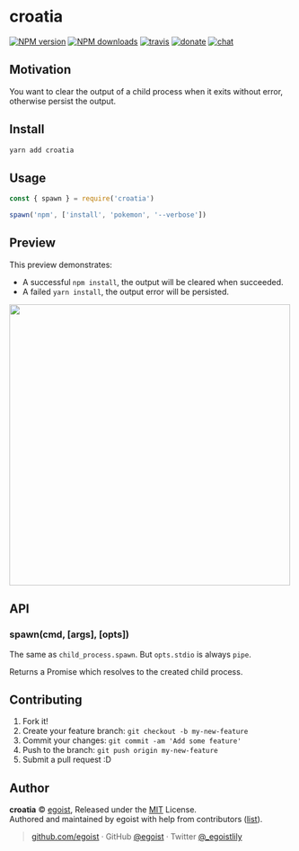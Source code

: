 
# croatia

[![NPM version](https://img.shields.io/npm/v/croatia.svg?style=flat)](https://npmjs.com/package/croatia) [![NPM downloads](https://img.shields.io/npm/dm/croatia.svg?style=flat)](https://npmjs.com/package/croatia) [![travis](https://badgen.net/travis/egoist/croatia/master?a)](https://travis-ci.org/egoist/croatia)  [![donate](https://img.shields.io/badge/$-donate-ff69b4.svg?maxAge=2592000&style=flat)](https://github.com/egoist/donate) [![chat](https://img.shields.io/badge/chat-on%20discord-7289DA.svg?style=flat)](https://chat.egoist.moe)

## Motivation

You want to clear the output of a child process when it exits without error, otherwise persist the output.

## Install

```bash
yarn add croatia
```

## Usage

```js
const { spawn } = require('croatia')

spawn('npm', ['install', 'pokemon', '--verbose'])
```

## Preview

This preview demonstrates:

- A successful `npm install`, the output will be cleared when succeeded.
- A failed `yarn install`, the output error will be persisted.

<img src="https://cdn.rawgit.com/egoist/63dee59b52f06bd4875c65ed283dd46a/raw/723a35cd0503bac792d93f221983dba0a74179d8/preview-croatia.svg" width="500" >

## API

### spawn(cmd, [args], [opts])

The same as `child_process.spawn`. But `opts.stdio` is always `pipe`.

Returns a Promise which resolves to the created child process.

## Contributing

1. Fork it!
2. Create your feature branch: `git checkout -b my-new-feature`
3. Commit your changes: `git commit -am 'Add some feature'`
4. Push to the branch: `git push origin my-new-feature`
5. Submit a pull request :D

## Author

**croatia** © [egoist](https://github.com/egoist), Released under the [MIT](./LICENSE) License.<br>
Authored and maintained by egoist with help from contributors ([list](https://github.com/egoist/croatia/contributors)).

> [github.com/egoist](https://github.com/egoist) · GitHub [@egoist](https://github.com/egoist) · Twitter [@_egoistlily](https://twitter.com/_egoistlily)

